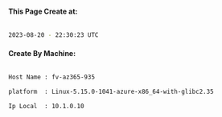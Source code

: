
   
#### This Page Create at:

```bash

2023-08-20 - 22:30:23 UTC

```

#### Create By Machine:

```bash

Host Name : fv-az365-935

platform  : Linux-5.15.0-1041-azure-x86_64-with-glibc2.35

Ip Local  : 10.1.0.10

```

